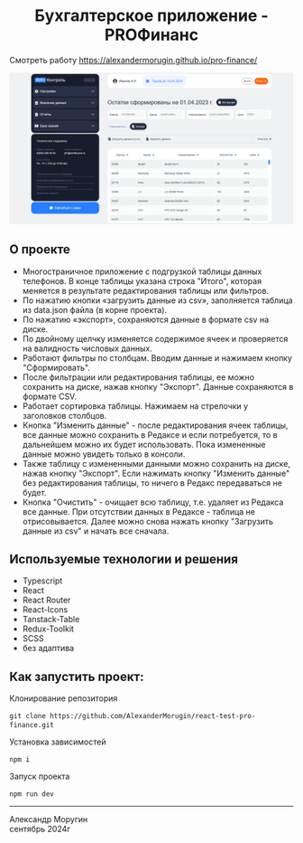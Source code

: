 <h1 align="center">Бухгалтерское приложение - PROФинанс</h1>

Смотреть работу <a href="https://alexandermorugin.github.io/pro-finance/">https://alexandermorugin.github.io/pro-finance/</a>


![PROFinance Demo](/pro-finance.png)

## О проекте

- Многостраничное приложение с подгрузкой таблицы данных телефонов. В конце таблицы указана строка "Итого", которая меняется в результате редактирования таблицы или фильтров.
- По нажатию кнопки «загрузить данные из csv», заполняется таблица из data.json файла (в корне проекта).
- По нажатию «экспорт», сохраняются данные в формате csv на диске.
- По двойному щелчку изменяется содержимое ячеек и проверяется на валидность числовых данных.
- Работают фильтры по столбцам. Вводим данные и нажимаем кнопку "Сформировать".
- После фильтрации или редактирования таблицы, ее можно сохранить на диске, нажав кнопку "Экспорт". Данные сохраняются в формате CSV.
- Работает сортировка таблицы. Нажимаем на стрелочки у заголовков столбцов.
- Кнопка "Изменить данные" - после редактирования ячеек таблицы, все данные можно сохранить в Редаксе и если потребуется, то в дальнейшем можно их будет использовать. Пока измененные данные можно увидеть только в консоли.
- Также таблицу с измененными данными можно сохранить на диске, нажав кнопку "Экспорт". Если нажимать кнопку "Изменить данные" без редактирования таблицы, то ничего в Редакс передаваться не будет.
- Кнопка "Очистить" - очищает всю таблицу, т.е. удаляет из Редакса все данные. При отсутствии данных в Редаксе - таблица не отрисовывается. Далее можно снова нажать кнопку "Загрузить данные из csv" и начать все сначала.

## Используемые технологии и решения

- Typescript
- React
- React Router
- React-Icons
- Tanstack-Table
- Redux-Toolkit
- SCSS
- без адаптива

## Как запустить проект:

Клонирование репозитория

```
git clone https://github.com/AlexanderMorugin/react-test-pro-finance.git
```

Установка зависимостей

```
npm i
```

Запуск проекта

```
npm run dev
```

---

Александр Моругин\
сентябрь 2024г
